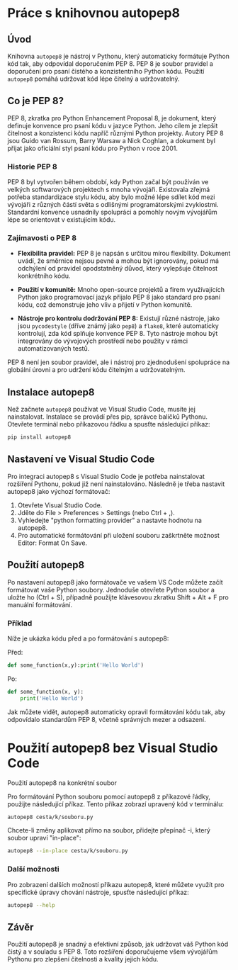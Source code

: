# Práce s knihovnou autopep8

## Úvod
Knihovna `autopep8` je nástroj v Pythonu, který automaticky formátuje Python kód tak, aby odpovídal doporučením PEP 8. PEP 8 je soubor pravidel a doporučení pro psaní čistého a konzistentního Python kódu. Použití `autopep8` pomáhá udržovat kód lépe čitelný a udržovatelný.

## Co je PEP 8?

PEP 8, zkratka pro Python Enhancement Proposal 8, je dokument, který definuje konvence pro psaní kódu v jazyce Python. Jeho cílem je zlepšit čitelnost a konzistenci kódu napříč různými Python projekty. Autory PEP 8 jsou Guido van Rossum, Barry Warsaw a Nick Coghlan, a dokument byl přijat jako oficiální styl psaní kódu pro Python v roce 2001.

### Historie PEP 8

PEP 8 byl vytvořen během období, kdy Python začal být používán ve velkých softwarových projektech s mnoha vývojáři. Existovala zřejmá potřeba standardizace stylu kódu, aby bylo možné lépe sdílet kód mezi vývojáři z různých částí světa s odlišnými programátorskými zvyklostmi. Standardní konvence usnadnily spolupráci a pomohly novým vývojářům lépe se orientovat v existujícím kódu.

### Zajímavosti o PEP 8

- **Flexibilita pravidel:** PEP 8 je napsán s určitou mírou flexibility. Dokument uvádí, že směrnice nejsou pevné a mohou být ignorovány, pokud má odchýlení od pravidel opodstatněný důvod, který vylepšuje čitelnost konkrétního kódu.

- **Použití v komunitě:** Mnoho open-source projektů a firem využívajících Python jako programovací jazyk přijalo PEP 8 jako standard pro psaní kódu, což demonstruje jeho vliv a přijetí v Python komunitě.

- **Nástroje pro kontrolu dodržování PEP 8:** Existují různé nástroje, jako jsou `pycodestyle` (dříve známý jako `pep8`) a `flake8`, které automaticky kontrolují, zda kód splňuje konvence PEP 8. Tyto nástroje mohou být integrovány do vývojových prostředí nebo použity v rámci automatizovaných testů.

PEP 8 není jen soubor pravidel, ale i nástroj pro zjednodušení spolupráce na globální úrovni a pro udržení kódu čitelným a udržovatelným.


## Instalace autopep8
Než začnete `autopep8` používat ve Visual Studio Code, musíte jej nainstalovat. Instalace se provádí přes pip, správce balíčků Pythonu. Otevřete terminál nebo příkazovou řádku a spusťte následující příkaz:

```bash
pip install autopep8
```

## Nastavení ve Visual Studio Code
Pro integraci autopep8 s Visual Studio Code je potřeba nainstalovat rozšíření Pythonu, pokud již není nainstalováno. Následně je třeba nastavit autopep8 jako výchozí formátovač:

1. Otevřete Visual Studio Code.
1. Jděte do File > Preferences > Settings (nebo Ctrl + ,).
1. Vyhledejte "python formatting provider" a nastavte hodnotu na autopep8.
1. Pro automatické formátování při uložení souboru zaškrtněte možnost Editor: Format On Save.

## Použití autopep8
Po nastavení autopep8 jako formátovače ve vašem VS Code můžete začít formátovat vaše Python soubory. Jednoduše otevřete Python soubor a uložte ho (Ctrl + S), případně použijte klávesovou zkratku Shift + Alt + F pro manuální formátování.

### Příklad
Níže je ukázka kódu před a po formátování s autopep8:

Před:
```py
def some_function(x,y):print('Hello World')
```

Po:
```py
def some_function(x, y):
    print('Hello World')
```

Jak můžete vidět, autopep8 automaticky opravil formátování kódu tak, aby odpovídalo standardům PEP 8, včetně správných mezer a odsazení.



# Použití autopep8 bez Visual Studio Code
Použití autopep8 na konkrétní soubor

Pro formátování Python souboru pomocí autopep8 z příkazové řádky, použijte následující příkaz. Tento příkaz zobrazí upravený kód v terminálu:

```bash
autopep8 cesta/k/souboru.py
```

Chcete-li změny aplikovat přímo na soubor, přidejte přepínač -i, který soubor upraví "in-place":


```bash
autopep8 --in-place cesta/k/souboru.py
```
### Další možnosti
Pro zobrazení dalších možností příkazu autopep8, které můžete využít pro specifické úpravy chování nástroje, spusťte následující příkaz:

```bash
autopep8 --help
```

## Závěr
Použití autopep8 je snadný a efektivní způsob, jak udržovat váš Python kód čistý a v souladu s PEP 8. Toto rozšíření doporučujeme všem vývojářům Pythonu pro zlepšení čitelnosti a kvality jejich kódu.